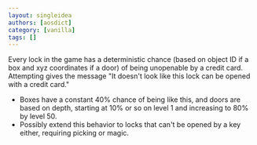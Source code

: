 ```yaml
---
layout: singleidea
authors: [aosdict]
category: [vanilla]
tags: []
---
```

Every lock in the game has a deterministic chance (based on object ID if a box and xyz coordinates if a door) of being unopenable by a credit card. Attempting gives the message "It doesn't look like this lock can be opened with a credit card."
* Boxes have a constant 40% chance of being like this, and doors are based on depth, starting at 10% or so on level 1 and increasing to 80% by level 50.
* Possibly extend this behavior to locks that can't be opened by a key either, requiring picking or magic.
